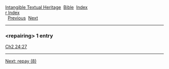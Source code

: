 [Intangible Textual Heritage](../../index)  [Bible](../index) 
[Index](index)   
[r Index](_r_)  
  [Previous](c09367)  [Next](c09369) 

------------------------------------------------------------------------

### &lt;repairing&gt; 1 entry

[Ch2 24:27](../kjv/ch2024.htm#027)  

------------------------------------------------------------------------

[Next: repay (8)](c09369)
